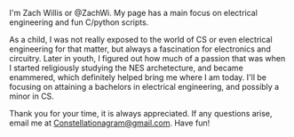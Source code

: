 I'm Zach Willis or @ZachWi.
My page has a main focus on electrical engineering and fun C/python scripts.

As a child, I was not really exposed to the world of CS or even electrical engineering for that matter, but always a fascination for electronics and circuitry. Later in youth, I figured out how much of a passion that was when I started religiously studying the NES archetecture, and became enammered, which definitely helped bring me where I am today. I'll be focusing on attaining a bachelors in electrical engineering, and possibly a minor in CS.

Thank you for your time, it is always appreciated.
If any questions arise, email me at Constellationagram@gmail.com.
Have fun!
